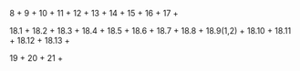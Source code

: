 8 + 9 + 10 + 11 + 12 + 13 + 14 + 15 + 16 + 17 +

18.1 + 18.2 + 18.3 + 18.4 + 18.5 + 18.6 + 18.7 + 18.8 + 18.9(1,2) + 18.10 + 18.11 + 18.12 + 18.13 +

19 + 20 + 21 + 

